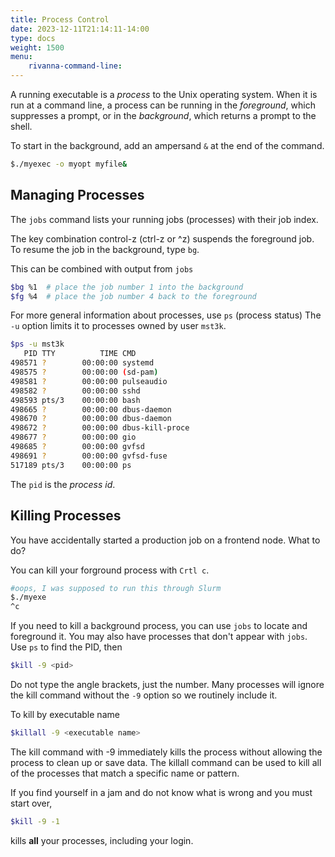 ```yaml
---
title: Process Control
date: 2023-12-11T21:14:11-14:00
type: docs 
weight: 1500
menu: 
    rivanna-command-line:
---
```


A running executable is a _process_ to the Unix operating system. When it is run at a command line, a process can be running in the  _foreground_, which suppresses a prompt, or in the  _background_, which returns a prompt to the shell.  

To start in the background, add an ampersand `&` at the end of the command.
```bash
$./myexec -o myopt myfile&
```

## Managing Processes

The `jobs` command lists your running jobs (processes) with their job index.

The key combination control-z (ctrl-z or ^z) suspends the foreground job. To resume the job in the background, type `bg`.

This can be combined with output from `jobs`
```bash
$bg %1	# place the job number 1 into the background
$fg %4	# place the job number 4 back to the foreground
```

For more general information about processes, use `ps` (process status) The `-u` option limits it to processes owned by user `mst3k`.
```bash
$ps -u mst3k
   PID TTY          TIME CMD
498571 ?        00:00:00 systemd
498575 ?        00:00:00 (sd-pam)
498581 ?        00:00:00 pulseaudio
498582 ?        00:00:00 sshd
498593 pts/3    00:00:00 bash
498665 ?        00:00:00 dbus-daemon
498670 ?        00:00:00 dbus-daemon
498672 ?        00:00:00 dbus-kill-proce
498677 ?        00:00:00 gio
498685 ?        00:00:00 gvfsd
498691 ?        00:00:00 gvfsd-fuse
517189 pts/3    00:00:00 ps
```

The `pid` is the _process id_.  


## Killing Processes

You have accidentally started a production job on a frontend node.  What to do?

You can kill your forground process with `Crtl c`. 
```bash
#oops, I was supposed to run this through Slurm
$./myexe  
^c
```

If you need to kill a background process, you can use `jobs` to locate and foreground it.  You may also have processes that don't appear with `jobs`.  Use `ps` to find the PID, then
```bash
$kill -9 <pid>
```
Do not type the angle brackets, just the number. Many processes will ignore the kill command without the `-9` option so we routinely include it.

To kill by executable name
```bash
$killall -9 <executable name> 
```
The kill command with -9 immediately kills the process without allowing the process to clean up or save data. The killall command can be used to kill all of the processes that match a specific name or pattern.

If you find yourself in a jam and do not know what is wrong and you must start over, 
```bash
$kill -9 -1
```
kills **all** your processes, including your login.

